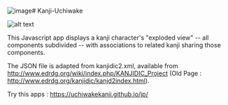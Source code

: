 ![image](https://github.com/uchiwakekanji/jp/assets/141796999/e14068b8-2a3a-4a6e-9132-8a3039784ce9)# Kanji-Uchiwake

![alt text](https://raw.githubusercontent.com/uchiwakekanji/jp/main/html/local-resources/images/capture-app.jpg)

This Javascript app displays a kanji character's "exploded view" -- all components subdivided -- with associations to related kanji sharing those components.

The JSON file is adapted from kanjidic2.xml, available from http://www.edrdg.org/wiki/index.php/KANJIDIC_Project (Old Page : http://www.edrdg.org/kanjidic/kanjd2index.html).

Try this apps : https://uchiwakekanji.github.io/jp/
